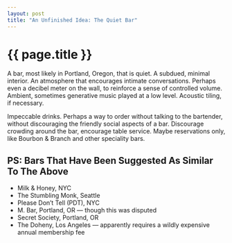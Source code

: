 ```yaml
---
layout: post
title: "An Unfinished Idea: The Quiet Bar"
---
```


{{ page.title }}
================

A bar, most likely in Portland, Oregon, that is quiet. A subdued, minimal interior. An atmosphere that encourages intimate conversations. Perhaps even a decibel meter on the wall, to reinforce a sense of controlled volume. Ambient, sometimes generative music played at a low level. Acoustic tiling, if necessary.

Impeccable drinks. Perhaps a way to order without talking to the bartender, without discouraging the friendly social aspects of a bar. Discourage crowding around the bar, encourage table service. Maybe reservations only, like Bourbon & Branch and other speciality bars.

PS: Bars That Have Been Suggested As Similar To The Above
---------------------------------------------------------

-   Milk & Honey, NYC
-   The Stumbling Monk, Seattle
-   Please Don’t Tell (PDT), NYC
-   M. Bar, Portland, OR — though this was disputed
-   Secret Society, Portland, OR
-   The Doheny, Los Angeles — apparently requires a wildly expensive annual membership fee
